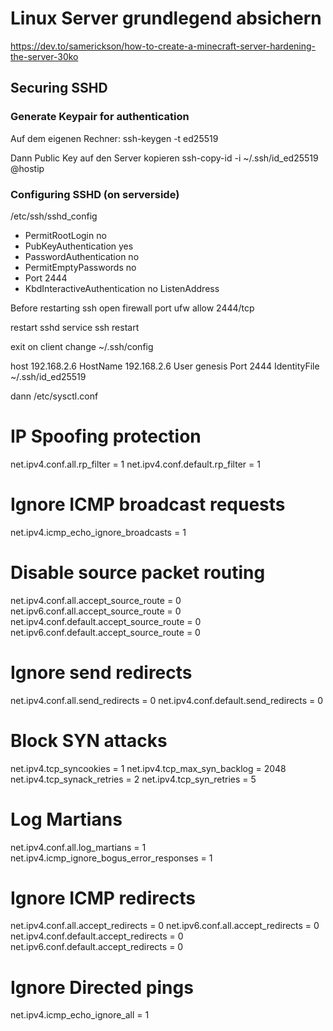 # Linux Server grundlegend absichern
https://dev.to/samerickson/how-to-create-a-minecraft-server-hardening-the-server-30ko

## Securing SSHD

### Generate Keypair for authentication
Auf dem eigenen Rechner:
ssh-keygen -t ed25519

Dann Public Key auf den Server kopieren
ssh-copy-id -i ~/.ssh/id_ed25519 <username>@hostip

### Configuring SSHD (on serverside)
/etc/ssh/sshd_config

- PermitRootLogin no
- PubKeyAuthentication yes
- PasswordAuthentication no
- PermitEmptyPasswords no
- Port 2444
- KbdInteractiveAuthentication no
ListenAddress <your-public-ip-address>

Before restarting ssh open firewall port
ufw allow 2444/tcp

restart sshd
service ssh restart

exit 
on client change ~/.ssh/config


host 192.168.2.6
    HostName 192.168.2.6
    User genesis
    Port 2444
    IdentityFile ~/.ssh/id_ed25519



dann /etc/sysctl.conf



# IP Spoofing protection
net.ipv4.conf.all.rp_filter = 1
net.ipv4.conf.default.rp_filter = 1

# Ignore ICMP broadcast requests
net.ipv4.icmp_echo_ignore_broadcasts = 1

# Disable source packet routing
net.ipv4.conf.all.accept_source_route = 0
net.ipv6.conf.all.accept_source_route = 0 
net.ipv4.conf.default.accept_source_route = 0
net.ipv6.conf.default.accept_source_route = 0

# Ignore send redirects
net.ipv4.conf.all.send_redirects = 0
net.ipv4.conf.default.send_redirects = 0

# Block SYN attacks
net.ipv4.tcp_syncookies = 1
net.ipv4.tcp_max_syn_backlog = 2048
net.ipv4.tcp_synack_retries = 2
net.ipv4.tcp_syn_retries = 5

# Log Martians
net.ipv4.conf.all.log_martians = 1
net.ipv4.icmp_ignore_bogus_error_responses = 1

# Ignore ICMP redirects
net.ipv4.conf.all.accept_redirects = 0
net.ipv6.conf.all.accept_redirects = 0
net.ipv4.conf.default.accept_redirects = 0 
net.ipv6.conf.default.accept_redirects = 0

# Ignore Directed pings
net.ipv4.icmp_echo_ignore_all = 1
